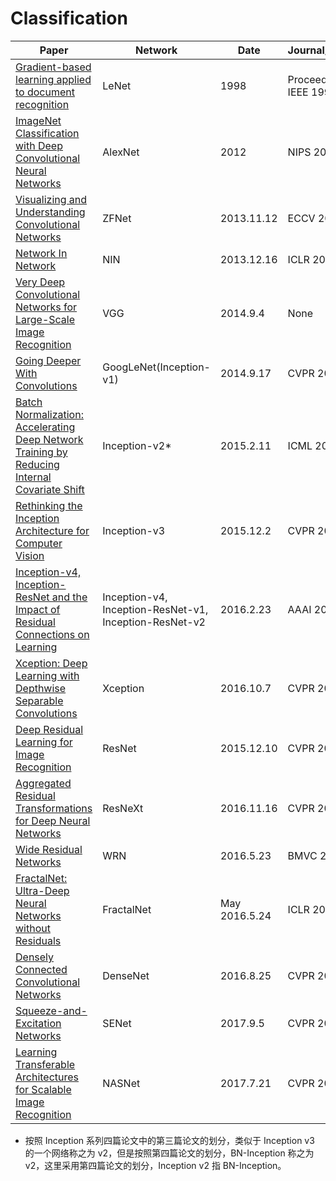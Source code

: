 # Classification

| Paper | Network | Date | Journal/Conference |
| ------ | ------ | ------ | ------ |
| [Gradient-based learning applied to document recognition](https://ieeexplore.ieee.org/document/726791) | LeNet | 1998 | Proceedings of the IEEE 1998 |
| [ImageNet Classification with Deep Convolutional Neural Networks](https://papers.nips.cc/paper/4824-imagenet-classification-with-deep-convolutional-neural-networks) | AlexNet | 2012 | NIPS 2012 |
| [Visualizing and Understanding Convolutional Networks](https://arxiv.org/abs/1311.2901) | ZFNet | 2013.11.12 | ECCV 2014 |
| [Network In Network](https://arxiv.org/abs/1312.4400) | NIN | 2013.12.16 | ICLR 2014 |
| [Very Deep Convolutional Networks for Large-Scale Image Recognition](https://arxiv.org/abs/1409.1556) | VGG | 2014.9.4 | None |
| [Going Deeper With Convolutions](https://arxiv.org/abs/1409.4842) | GoogLeNet(Inception-v1) | 2014.9.17 | CVPR 2015 |
| [Batch Normalization: Accelerating Deep Network Training by Reducing Internal Covariate Shift](https://arxiv.org/abs/1502.03167) | Inception-v2* | 2015.2.11 | ICML 2015 |
| [Rethinking the Inception Architecture for Computer Vision](https://arxiv.org/abs/1512.00567) | Inception-v3 | 2015.12.2 | CVPR 2016 |
| [Inception-v4, Inception-ResNet and the Impact of Residual Connections on Learning](https://arxiv.org/abs/1602.07261) | Inception-v4, Inception-ResNet-v1,  Inception-ResNet-v2 | 2016.2.23 | AAAI 2016 |
| [Xception: Deep Learning with Depthwise Separable Convolutions](https://arxiv.org/abs/1610.02357) | Xception | 2016.10.7 | CVPR 2017 |
| [Deep Residual Learning for Image Recognition](https://arxiv.org/abs/1512.03385) | ResNet | 2015.12.10 | CVPR 2016 |
| [Aggregated Residual Transformations for Deep Neural Networks](https://arxiv.org/abs/1611.05431) | ResNeXt | 2016.11.16 | CVPR 2017 |
| [Wide Residual Networks](https://arxiv.org/abs/1605.07146) | WRN | 2016.5.23 | BMVC 2016 |
| [FractalNet: Ultra-Deep Neural Networks without Residuals](https://arxiv.org/abs/1605.07648) | FractalNet | May 2016.5.24 | ICLR 2017 |
| [Densely Connected Convolutional Networks](https://arxiv.org/abs/1608.06993) | DenseNet | 2016.8.25 | CVPR 2017 |
| [Squeeze-and-Excitation Networks](https://arxiv.org/abs/1709.01507) | SENet | 2017.9.5 | CVPR 2018 | https://github.com/hujie-frank/SENet |
| [Learning Transferable Architectures for Scalable Image Recognition](https://arxiv.org/abs/1707.07012) | NASNet | 2017.7.21 | CVPR 2018 |

* 按照 Inception 系列四篇论文中的第三篇论文的划分，类似于 Inception v3 的一个网络称之为 v2，但是按照第四篇论文的划分，BN-Inception 称之为v2，这里采用第四篇论文的划分，Inception v2 指 BN-Inception。

